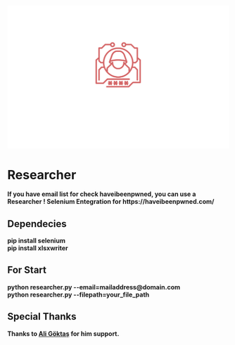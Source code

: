 <html>
<head>
</head>
<body>
<img src="img/researcher.svg" />
<h1><b>Researcher<b></h1>
If you have email list for check haveibeenpwned, you can use a Researcher !
Selenium Entegration for https://haveibeenpwned.com/

<h2><b>Dependecies</b></h2>
pip install selenium
</br>
pip install xlsxwriter

<h2><b>For Start</b></h2>
python researcher.py --email=mailaddress@domain.com
</br>
python researcher.py --filepath=your_file_path


<h2>Special Thanks</h2>
Thanks to <a href="https://github.com/aligoktas">Ali Göktaş</a> for him support.
</body>
</html>
